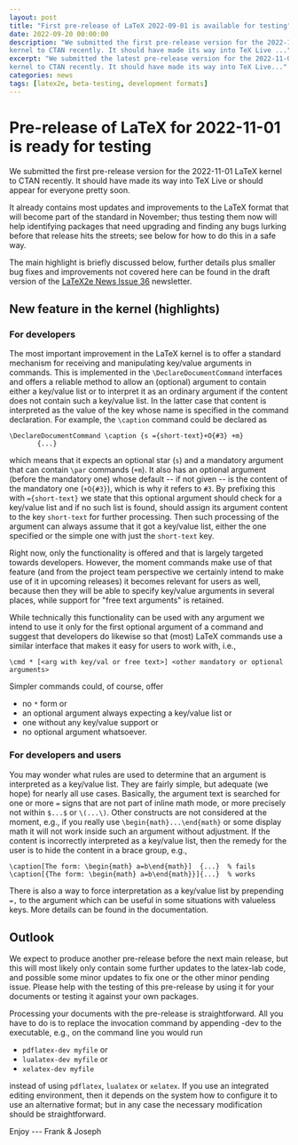 ```yaml
---
layout: post
title: "First pre-release of LaTeX 2022-09-01 is available for testing"
date: 2022-09-20 00:00:00
description: "We submitted the first pre-release version for the 2022-11-01 LaTeX
kernel to CTAN recently. It should have made its way into TeX Live ..."
excerpt: "We submitted the latest pre-release version for the 2022-11-01 LaTeX
kernel to CTAN recently. It should have made its way into TeX Live..."
categories: news
tags: [latex2e, beta-testing, development formats]
---
```


# Pre-release of LaTeX for 2022-11-01 is ready for testing

We submitted the first pre-release version for the 2022-11-01 LaTeX
kernel to CTAN recently. It should have made its way into TeX Live
or should appear for everyone pretty soon.

It already contains most updates and improvements to the LaTeX format that will become part of the standard in November; thus testing them now will help identifying packages that need upgrading and finding any bugs lurking before that release hits the streets; see below for how to do this in a safe way.

The main highlight is briefly discussed below, further details plus smaller bug fixes and improvements not covered here can be found in the draft version of the <a href="{{site.baseurl}}/news/latex2e-news/ltnews36.pdf">LaTeX2e News Issue 36</a> newsletter.


## New feature in the kernel (highlights)

### For developers

The most important improvement in the LaTeX kernel is to offer a standard mechanism for receiving and manipulating key/value arguments in commands. This is implemented in the `\DeclareDocumentCommand` interfaces and offers a reliable method to allow an (optional) argument to contain either a key/value list or to interpret it as an ordinary argument if the content does not contain such a key/value list. In the latter case that content is interpreted  as the value of the key whose name is specified in the command declaration. For example, the `\caption` command could be declared as

```
\DeclareDocumentCommand \caption {s ={short-text}+O{#3} +m}
       {...}
```

which means that it expects an optional star (`s`) and a mandatory argument that can contain `\par` commands (`+m`).
It also has an optional argument (before the mandatory one) whose default -- if not given -- is the content of the mandatory one (`+O{#3}`), which is why it refers to `#3`. By prefixing this with `={short-text}` we state that this optional argument should check for a key/value list and if no such list is found, should assign its argument content to the key `short-text` for further processing. Then such processing of the argument can always assume that it got a key/value list, either the one specified or the simple one with just the `short-text` key.

Right now, only the functionality is offered and that is largely targeted towards developers. However, the moment commands make use of that feature (and from the project team perspective we certainly intend to make use of it in upcoming releases) it becomes relevant for users as well, because then they will be able to specify key/value arguments in several places, while support for "free text arguments" is retained.

While technically this functionality can be used with any argument we intend to use it only for the first optional argument of a command and suggest that developers do likewise so that (most) LaTeX commands use a similar interface that makes it easy for users to work with, i.e.,
```
\cmd * [<arg with key/val or free text>] <other mandatory or optional arguments>
```
Simpler commands could, of course, offer

 - no `*` form or
 - an optional argument always expecting a key/value list or
 - one without any key/value support or
 - no optional argument whatsoever.



### For developers and users

You may wonder what rules are used to determine that an argument is interpreted as a key/value list. They are fairly simple, but adequate (we hope) for nearly all use cases. Basically, the argument text is searched for one or more `=` signs that are not part of inline math mode, or more precisely not within `$...$` or `\(...\)`. Other constructs are not considered at the moment, e.g., if you really use `\begin{math}...\end{math}` or some display math it will not work inside such an argument without adjustment.
If the content is incorrectly interpreted as a key/value list, then the remedy for the user is to hide the content in a brace group, e.g.,

```
\caption[The form: \begin{math} a=b\end{math}]  {...}  % fails
\caption[{The form: \begin{math} a=b\end{math}}]{...}  % works
```
There is also a way to force interpretation as a key/value list by prepending `=,` to the argument which can be useful in some situations with valueless keys.
More details can be found in the documentation.

## Outlook

We expect to produce another pre-release before the next main release, but this will most likely only contain some further updates to the latex-lab code, and possible some minor updates to fix one or the other minor pending issue.
Please help with the testing of this pre-release by using it for your documents or testing it against your own packages.

Processing your documents with the pre-release is straightforward. All you have
to do is to replace the invocation command by appending -dev to the executable,
e.g., on the command line you would run

 - `pdflatex-dev myfile` or
 - `lualatex-dev myfile` or
 - `xelatex-dev myfile`

instead of using `pdflatex`, `lualatex` or `xelatex`. If you use an integrated
editing environment, then it depends on the system how to configure it to use an
alternative format; but in any case the necessary modification should be
straightforward.


Enjoy --- Frank & Joseph


